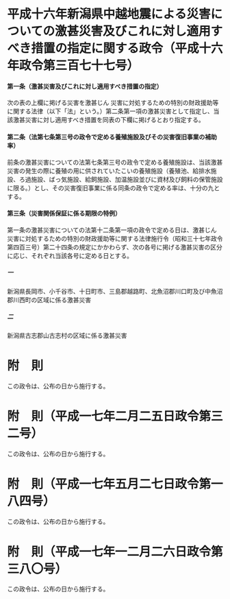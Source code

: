 # 平成十六年新潟県中越地震による災害についての激甚災害及びこれに対し適用すべき措置の指定に関する政令（平成十六年政令第三百七十七号）
#### 第一条（激甚災害及びこれに対し適用すべき措置の指定）
次の表の上欄に掲げる災害を激甚じん
災害に対処するための特別の財政援助等に関する法律（以下「法」という。）第二条第一項の激甚災害として指定し、当該激甚災害に対し適用すべき措置を同表の下欄に掲げるとおり指定する。
#### 第二条（法第七条第三号の政令で定める養殖施設及びその災害復旧事業の補助率）
前条の激甚災害についての法第七条第三号の政令で定める養殖施設は、当該激甚災害の発生の際に養殖の用に供されていたこいの養殖施設（養殖池、給排水施設、ろ過施設、ばっ気施設、給飼施設、加温施設並びに資材及び飼料の保管施設に限る。）とし、その災害復旧事業に係る同条の政令で定める率は、十分の九とする。
#### 第三条（災害関係保証に係る期限の特例）
第一条の激甚災害についての法第十二条第一項の政令で定める日は、激甚じん
災害に対処するための特別の財政援助等に関する法律施行令（昭和三十七年政令第四百三号）第二十四条の規定にかかわらず、次の各号に掲げる激甚災害の区分に応じ、それぞれ当該各号に定める日とする。
##### 一
新潟県長岡市、小千谷市、十日町市、三島郡越路町、北魚沼郡川口町及び中魚沼郡川西町の区域に係る激甚災害
##### 二
新潟県古志郡山古志村の区域に係る激甚災害
# 附　則
この政令は、公布の日から施行する。
# 附　則（平成一七年二月二五日政令第三二号）
この政令は、公布の日から施行する。
# 附　則（平成一七年五月二七日政令第一八四号）
この政令は、公布の日から施行する。
# 附　則（平成一七年一二月二六日政令第三八〇号）
この政令は、公布の日から施行する。

